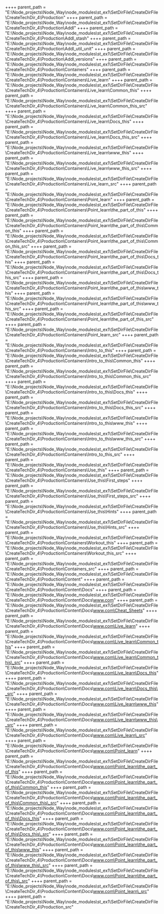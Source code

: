    ++++
        parent_path = 
        "E:\Node_projects\Node_Way\node_modules\st_ex1\SetDirFile\CreateDirFile\CreateTechDir_4\Production"   ++++
        parent_path = 
        "E:\Node_projects\Node_Way\node_modules\st_ex1\SetDirFile\CreateDirFile\CreateTechDir_4\Production\Addl"   ++++
        parent_path = 
        "E:\Node_projects\Node_Way\node_modules\st_ex1\SetDirFile\CreateDirFile\CreateTechDir_4\Production\Addl\_stash"   ++++
        parent_path = 
        "E:\Node_projects\Node_Way\node_modules\st_ex1\SetDirFile\CreateDirFile\CreateTechDir_4\Production\Addl\_util_unit"   ++++
        parent_path = 
        "E:\Node_projects\Node_Way\node_modules\st_ex1\SetDirFile\CreateDirFile\CreateTechDir_4\Production\Addl\_versions"   ++++
        parent_path = 
        "E:\Node_projects\Node_Way\node_modules\st_ex1\SetDirFile\CreateDirFile\CreateTechDir_4\Production\Containers"   ++++
        parent_path = 
        "E:\Node_projects\Node_Way\node_modules\st_ex1\SetDirFile\CreateDirFile\CreateTechDir_4\Production\Containers\Live_learn"   ++++
        parent_path = 
        "E:\Node_projects\Node_Way\node_modules\st_ex1\SetDirFile\CreateDirFile\CreateTechDir_4\Production\Containers\Live_learn\Common_this"   ++++
        parent_path = 
        "E:\Node_projects\Node_Way\node_modules\st_ex1\SetDirFile\CreateDirFile\CreateTechDir_4\Production\Containers\Live_learn\Common_this\_src"   ++++
        parent_path = 
        "E:\Node_projects\Node_Way\node_modules\st_ex1\SetDirFile\CreateDirFile\CreateTechDir_4\Production\Containers\Live_learn\Docs_this"   ++++
        parent_path = 
        "E:\Node_projects\Node_Way\node_modules\st_ex1\SetDirFile\CreateDirFile\CreateTechDir_4\Production\Containers\Live_learn\Docs_this\_src"   ++++
        parent_path = 
        "E:\Node_projects\Node_Way\node_modules\st_ex1\SetDirFile\CreateDirFile\CreateTechDir_4\Production\Containers\Live_learn\www_this"   ++++
        parent_path = 
        "E:\Node_projects\Node_Way\node_modules\st_ex1\SetDirFile\CreateDirFile\CreateTechDir_4\Production\Containers\Live_learn\www_this\_src"   ++++
        parent_path = 
        "E:\Node_projects\Node_Way\node_modules\st_ex1\SetDirFile\CreateDirFile\CreateTechDir_4\Production\Containers\Live_learn\_src"   ++++
        parent_path = 
        "E:\Node_projects\Node_Way\node_modules\st_ex1\SetDirFile\CreateDirFile\CreateTechDir_4\Production\Containers\Point_learn"   ++++
        parent_path = 
        "E:\Node_projects\Node_Way\node_modules\st_ex1\SetDirFile\CreateDirFile\CreateTechDir_4\Production\Containers\Point_learn\the_part_of_this"   ++++
        parent_path = 
        "E:\Node_projects\Node_Way\node_modules\st_ex1\SetDirFile\CreateDirFile\CreateTechDir_4\Production\Containers\Point_learn\the_part_of_this\Common_this"   ++++
        parent_path = 
        "E:\Node_projects\Node_Way\node_modules\st_ex1\SetDirFile\CreateDirFile\CreateTechDir_4\Production\Containers\Point_learn\the_part_of_this\Common_this\_src"   ++++
        parent_path = 
        "E:\Node_projects\Node_Way\node_modules\st_ex1\SetDirFile\CreateDirFile\CreateTechDir_4\Production\Containers\Point_learn\the_part_of_this\Docs_this"   ++++
        parent_path = 
        "E:\Node_projects\Node_Way\node_modules\st_ex1\SetDirFile\CreateDirFile\CreateTechDir_4\Production\Containers\Point_learn\the_part_of_this\Docs_this\_src"   ++++
        parent_path = 
        "E:\Node_projects\Node_Way\node_modules\st_ex1\SetDirFile\CreateDirFile\CreateTechDir_4\Production\Containers\Point_learn\the_part_of_this\www_this"   ++++
        parent_path = 
        "E:\Node_projects\Node_Way\node_modules\st_ex1\SetDirFile\CreateDirFile\CreateTechDir_4\Production\Containers\Point_learn\the_part_of_this\www_this\_src"   ++++
        parent_path = 
        "E:\Node_projects\Node_Way\node_modules\st_ex1\SetDirFile\CreateDirFile\CreateTechDir_4\Production\Containers\Point_learn\the_part_of_this\_src"   ++++
        parent_path = 
        "E:\Node_projects\Node_Way\node_modules\st_ex1\SetDirFile\CreateDirFile\CreateTechDir_4\Production\Containers\Point_learn\_src"   ++++
        parent_path = 
        "E:\Node_projects\Node_Way\node_modules\st_ex1\SetDirFile\CreateDirFile\CreateTechDir_4\Production\Containers\Intro_to_this"   ++++
        parent_path = 
        "E:\Node_projects\Node_Way\node_modules\st_ex1\SetDirFile\CreateDirFile\CreateTechDir_4\Production\Containers\Intro_to_this\Common_this"   ++++
        parent_path = 
        "E:\Node_projects\Node_Way\node_modules\st_ex1\SetDirFile\CreateDirFile\CreateTechDir_4\Production\Containers\Intro_to_this\Common_this\_src"   ++++
        parent_path = 
        "E:\Node_projects\Node_Way\node_modules\st_ex1\SetDirFile\CreateDirFile\CreateTechDir_4\Production\Containers\Intro_to_this\Docs_this"   ++++
        parent_path = 
        "E:\Node_projects\Node_Way\node_modules\st_ex1\SetDirFile\CreateDirFile\CreateTechDir_4\Production\Containers\Intro_to_this\Docs_this\_src"   ++++
        parent_path = 
        "E:\Node_projects\Node_Way\node_modules\st_ex1\SetDirFile\CreateDirFile\CreateTechDir_4\Production\Containers\Intro_to_this\www_this"   ++++
        parent_path = 
        "E:\Node_projects\Node_Way\node_modules\st_ex1\SetDirFile\CreateDirFile\CreateTechDir_4\Production\Containers\Intro_to_this\www_this\_src"   ++++
        parent_path = 
        "E:\Node_projects\Node_Way\node_modules\st_ex1\SetDirFile\CreateDirFile\CreateTechDir_4\Production\Containers\Intro_to_this\_src"   ++++
        parent_path = 
        "E:\Node_projects\Node_Way\node_modules\st_ex1\SetDirFile\CreateDirFile\CreateTechDir_4\Production\Containers\Use_this"   ++++
        parent_path = 
        "E:\Node_projects\Node_Way\node_modules\st_ex1\SetDirFile\CreateDirFile\CreateTechDir_4\Production\Containers\Use_this\First_steps"   ++++
        parent_path = 
        "E:\Node_projects\Node_Way\node_modules\st_ex1\SetDirFile\CreateDirFile\CreateTechDir_4\Production\Containers\Use_this\First_steps\_src"   ++++
        parent_path = 
        "E:\Node_projects\Node_Way\node_modules\st_ex1\SetDirFile\CreateDirFile\CreateTechDir_4\Production\Containers\Use_this\Hints"   ++++
        parent_path = 
        "E:\Node_projects\Node_Way\node_modules\st_ex1\SetDirFile\CreateDirFile\CreateTechDir_4\Production\Containers\Use_this\Hints\_src"   ++++
        parent_path = 
        "E:\Node_projects\Node_Way\node_modules\st_ex1\SetDirFile\CreateDirFile\CreateTechDir_4\Production\Containers\Workout_this"   ++++
        parent_path = 
        "E:\Node_projects\Node_Way\node_modules\st_ex1\SetDirFile\CreateDirFile\CreateTechDir_4\Production\Containers\Workout_this\_src"   ++++
        parent_path = 
        "E:\Node_projects\Node_Way\node_modules\st_ex1\SetDirFile\CreateDirFile\CreateTechDir_4\Production\Containers\_src"   ++++
        parent_path = 
        "E:\Node_projects\Node_Way\node_modules\st_ex1\SetDirFile\CreateDirFile\CreateTechDir_4\Production\Content"   ++++
        parent_path = 
        "E:\Node_projects\Node_Way\node_modules\st_ex1\SetDirFile\CreateDirFile\CreateTechDir_4\Production\Content\Docs"   ++++
        parent_path = 
        "E:\Node_projects\Node_Way\node_modules\st_ex1\SetDirFile\CreateDirFile\CreateTechDir_4\Production\Content\Docs\www.com"   ++++
        parent_path = 
        "E:\Node_projects\Node_Way\node_modules\st_ex1\SetDirFile\CreateDirFile\CreateTechDir_4\Production\Content\Docs\www.com\Cheat_Sheets"   ++++
        parent_path = 
        "E:\Node_projects\Node_Way\node_modules\st_ex1\SetDirFile\CreateDirFile\CreateTechDir_4\Production\Content\Docs\www.com\Live_learn"   ++++
        parent_path = 
        "E:\Node_projects\Node_Way\node_modules\st_ex1\SetDirFile\CreateDirFile\CreateTechDir_4\Production\Content\Docs\www.com\Live_learn\Common_this"   ++++
        parent_path = 
        "E:\Node_projects\Node_Way\node_modules\st_ex1\SetDirFile\CreateDirFile\CreateTechDir_4\Production\Content\Docs\www.com\Live_learn\Common_this\_src"   ++++
        parent_path = 
        "E:\Node_projects\Node_Way\node_modules\st_ex1\SetDirFile\CreateDirFile\CreateTechDir_4\Production\Content\Docs\www.com\Live_learn\Docs_this"   ++++
        parent_path = 
        "E:\Node_projects\Node_Way\node_modules\st_ex1\SetDirFile\CreateDirFile\CreateTechDir_4\Production\Content\Docs\www.com\Live_learn\Docs_this\_src"   ++++
        parent_path = 
        "E:\Node_projects\Node_Way\node_modules\st_ex1\SetDirFile\CreateDirFile\CreateTechDir_4\Production\Content\Docs\www.com\Live_learn\www_this"   ++++
        parent_path = 
        "E:\Node_projects\Node_Way\node_modules\st_ex1\SetDirFile\CreateDirFile\CreateTechDir_4\Production\Content\Docs\www.com\Live_learn\www_this\_src"   ++++
        parent_path = 
        "E:\Node_projects\Node_Way\node_modules\st_ex1\SetDirFile\CreateDirFile\CreateTechDir_4\Production\Content\Docs\www.com\Live_learn\_src"   ++++
        parent_path = 
        "E:\Node_projects\Node_Way\node_modules\st_ex1\SetDirFile\CreateDirFile\CreateTechDir_4\Production\Content\Docs\www.com\Point_learn"   ++++
        parent_path = 
        "E:\Node_projects\Node_Way\node_modules\st_ex1\SetDirFile\CreateDirFile\CreateTechDir_4\Production\Content\Docs\www.com\Point_learn\the_part_of_this"   ++++
        parent_path = 
        "E:\Node_projects\Node_Way\node_modules\st_ex1\SetDirFile\CreateDirFile\CreateTechDir_4\Production\Content\Docs\www.com\Point_learn\the_part_of_this\Common_this"   ++++
        parent_path = 
        "E:\Node_projects\Node_Way\node_modules\st_ex1\SetDirFile\CreateDirFile\CreateTechDir_4\Production\Content\Docs\www.com\Point_learn\the_part_of_this\Common_this\_src"   ++++
        parent_path = 
        "E:\Node_projects\Node_Way\node_modules\st_ex1\SetDirFile\CreateDirFile\CreateTechDir_4\Production\Content\Docs\www.com\Point_learn\the_part_of_this\Docs_this"   ++++
        parent_path = 
        "E:\Node_projects\Node_Way\node_modules\st_ex1\SetDirFile\CreateDirFile\CreateTechDir_4\Production\Content\Docs\www.com\Point_learn\the_part_of_this\Docs_this\_src"   ++++
        parent_path = 
        "E:\Node_projects\Node_Way\node_modules\st_ex1\SetDirFile\CreateDirFile\CreateTechDir_4\Production\Content\Docs\www.com\Point_learn\the_part_of_this\www_this"   ++++
        parent_path = 
        "E:\Node_projects\Node_Way\node_modules\st_ex1\SetDirFile\CreateDirFile\CreateTechDir_4\Production\Content\Docs\www.com\Point_learn\the_part_of_this\www_this\_src"   ++++
        parent_path = 
        "E:\Node_projects\Node_Way\node_modules\st_ex1\SetDirFile\CreateDirFile\CreateTechDir_4\Production\Content\Docs\www.com\Point_learn\the_part_of_this\_src"   ++++
        parent_path = 
        "E:\Node_projects\Node_Way\node_modules\st_ex1\SetDirFile\CreateDirFile\CreateTechDir_4\Production\Content\Docs\www.com\Point_learn\_src"   ++++
        parent_path = 
        "E:\Node_projects\Node_Way\node_modules\st_ex1\SetDirFile\CreateDirFile\CreateTechDir_4\Production\_src"